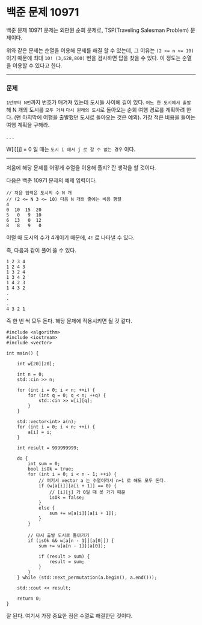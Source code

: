 # 백준 문제 10971

백준 문제 10971 문제는 외판원 순회 문제로, TSP(Traveling Salesman Problem) 문제이다. 

위와 같은 문제는 순열을 이용해 문제를 해결 할 수 있는데, 그 이유는 `(2 <= n <= 10)` 이기 때문에 최대 `10! (3,628,800)` 번을 검사하면 답을 찾을 수 있다. 이 정도는 순열을 이용할 수 있다고 한다.

---
### 문제 
`1번부터 N번`까지 번호가 매겨져 있는데 도시들 사이에 길이 있다. `어느 한 도시에서 출발`해 N 개의 도시를 `모두 거쳐` `다시 원래의 도시`로 돌아오는 순회 여행 경로를 계획하려 한다. (맨 마지막에 여행을 출발했던 도시로 돌아오는 것은 예외). 가장 적은 비용을 들이는 여행 계획을 구해라.

.
.
.

W[i][j] = 0 일 때는 `도시 i 에서 j 로 갈 수 없는 경우` 이다.

---

처음에 해당 문제를 어떻게 수열을 이용해 풀지? 란 생각을 할 것이다.

다음은 백준 10971 문제의 예제 입력이다.
```
// 처음 입력은 도시의 수 N 개
// (2 <= N 3 <= 10) 다음 N 개의 줄에는 비용 행렬
4
0  10  15  20  
5   0   9  10
6  13   0  12
8   8   9   0
```

이럴 때 도시의 수가 4개이기 때문에, `4!` 로 나타낼 수 있다.

즉, 다음과 같이 풀어 쓸 수 있다.
```
1 2 3 4
1 2 4 3
1 3 2 4
1 3 4 2
1 4 2 3
1 4 3 2
.
.
.
4 3 2 1
```

즉 한 번 씩 모두 돈다. 해당 문제에 적용시키면 될 것 같다.

```
#include <algorithm>
#include <iostream>
#include <vector>

int main() {

	int w[20][20];

	int n = 0;
	std::cin >> n;

	for (int i = 0; i < n; ++i) {
		for (int q = 0; q < n; ++q) {
			std::cin >> w[i][q];
		}
	}

	std::vector<int> a(n);
	for (int i = 0; i < n; ++i) {
		a[i] = i;
	}

	int result = 999999999;

	do {
		int sum = 0;
		bool isOk = true;
		for (int i = 0; i < n - 1; ++i) {
			// 여기서 vector a 는 수열이라서 n+1 로 해도 모두 돈다.
			if (w[a[i]][a[i + 1]] == 0) {
				// [i][j] 가 0일 때 못 가기 때문
				isOk = false;
			}
			else {
				sum += w[a[i]][a[i + 1]];
			}
		}

		// 다시 출발 도시로 돌아가기
		if (isOk && w[a[n - 1]][a[0]]) {
			sum += w[a[n - 1]][a[0]];
			
			if (result > sum) {
				result = sum;
			}
		}
	} while (std::next_permutation(a.begin(), a.end()));

	std::cout << result;

	return 0;
}
```

잘 된다. 여기서 가장 중요한 점은 수열로 해결한단 것이다.